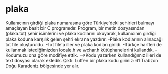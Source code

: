 # plaka
 Kullanıcının girdiği plaka numarasına göre Türkiye'deki şehirleri bulmayı amaçlayan basit bir C programıdır. Program, bir metin dosyasından (plaka.txt) şehir isimlerini ve plaka kodlarını okuyarak, kullanıcının girdiği plaka koduna karşılık gelen şehri ekrana yazdırır.
-Plaka kodlarının alınacağı txt file oluşturuldu.
-Txt file'a iller ve plaka kodları girildi.
-Türkçe harfleri de kullanmak istediğimizden locale.h ve wchar.h kütüphanelerini kullandık.
-Kodumuzu ona göre modifiye ettik.
-->Kodu yazarken kullandığımız illeri de text dosyası olarak ekledik.
Çıktı:
Lutfen bir plaka kodu giriniz: 61
Trabzon Doğu Karadeniz bölgesinde yer alır.
